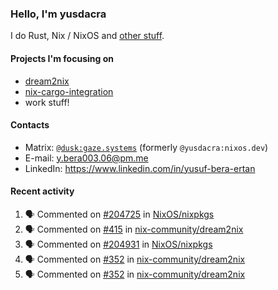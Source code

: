### Hello, I'm yusdacra

I do Rust, Nix / NixOS and [other stuff](https://gaze.systems/).

#### Projects I'm focusing on

- [dream2nix](https://github.com/nix-community/dream2nix)
- [nix-cargo-integration](https://github.com/yusdacra/nix-cargo-integration)
- work stuff!

#### Contacts

- Matrix: [`@dusk:gaze.systems`](https://matrix.to/#/@dusk:gaze.systems) (formerly `@yusdacra:nixos.dev`)
- E-mail: y.bera003.06@pm.me
- LinkedIn: https://www.linkedin.com/in/yusuf-bera-ertan

#### Recent activity

<!--START_SECTION:activity-->
1. 🗣 Commented on [#204725](https://github.com/NixOS/nixpkgs/issues/204725) in [NixOS/nixpkgs](https://github.com/NixOS/nixpkgs)
2. 🗣 Commented on [#415](https://github.com/nix-community/dream2nix/issues/415) in [nix-community/dream2nix](https://github.com/nix-community/dream2nix)
3. 🗣 Commented on [#204931](https://github.com/NixOS/nixpkgs/issues/204931) in [NixOS/nixpkgs](https://github.com/NixOS/nixpkgs)
4. 🗣 Commented on [#352](https://github.com/nix-community/dream2nix/issues/352) in [nix-community/dream2nix](https://github.com/nix-community/dream2nix)
5. 🗣 Commented on [#352](https://github.com/nix-community/dream2nix/issues/352) in [nix-community/dream2nix](https://github.com/nix-community/dream2nix)
<!--END_SECTION:activity-->
